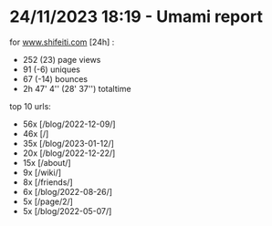 # 24/11/2023 18:19 - Umami report
for www.shifeiti.com [24h] :

 - 252 (23) page views
 - 91 (-6) uniques
 - 67 (-14) bounces
 - 2h 47' 4'' (28' 37'') totaltime


top 10 urls:
 - 56x [/blog/2022-12-09/]
 - 46x [/]
 - 35x [/blog/2023-01-12/]
 - 20x [/blog/2022-12-22/]
 - 15x [/about/]
 - 9x [/wiki/]
 - 8x [/friends/]
 - 6x [/blog/2022-08-26/]
 - 5x [/page/2/]
 - 5x [/blog/2022-05-07/]


